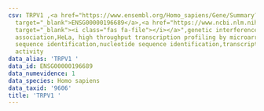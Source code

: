 ```yaml
---
csv: TRPV1 ,<a href="https://www.ensembl.org/Homo_sapiens/Gene/Summary?db=core;g=ENSG00000196689"
  target="_blank">ENSG00000196689</a>,<a href="https://www.ncbi.nlm.nih.gov/pubmed/28369544"
  target="_blank"><i class="fas fa-file"></i></a>",genetic interference,functional
  association,HeLa, high throughput transcription profiling by microarray,nucleotide
  sequence identification,nucleotide sequence identification,transcriptional regulation,up-regulates
  activity
data_alias: 'TRPV1 '
data_id: ENSG00000196689
data_numevidence: 1
data_species: Homo sapiens
data_taxid: '9606'
title: 'TRPV1 '
---
```

